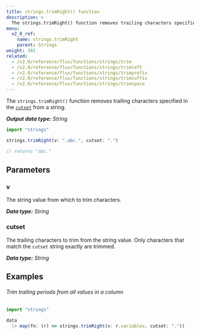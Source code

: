 ```yaml
---
title: strings.trimRight() function
description: >
  The strings.trimRight() function removes trailing characters specified in the cutset from a string.
menu:
  v2_0_ref:
    name: strings.trimRight
    parent: Strings
weight: 301
related:
  - /v2.0/reference/flux/functions/strings/trim
  - /v2.0/reference/flux/functions/strings/trimleft
  - /v2.0/reference/flux/functions/strings/trimprefix
  - /v2.0/reference/flux/functions/strings/trimsuffix
  - /v2.0/reference/flux/functions/strings/trimspace
---
```


The `strings.trimRight()` function removes trailing characters specified in the
[`cutset`](#cutset) from a string.

_**Output data type:** String_

```js
import "strings"

strings.trimRight(v: ".abc.", cutset: ".")

// returns "abc."
```

## Parameters

### v
The string value from which to trim characters.

_**Data type:** String_

### cutset
The trailing characters to trim from the string value.
Only characters that match the `cutset` string exactly are trimmed.

_**Data type:** String_

## Examples

###### Trim trailing periods from all values in a column
```js
import "strings"

data
  |> map(fn: (r) => strings.trimRight(v: r.variables, cutset: "."))
```
